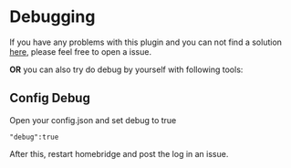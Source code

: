 # Debugging

If you have any problems with this plugin and you can not find a solution [here](https://github.com/SeydX/homebridge-fritz-platform/blob/master/FAQ.md), please feel free to open a issue.

**OR** you can also try do debug by yourself with following tools:


## Config Debug

Open your config.json and set debug to true

```"debug":true```

After this, restart homebridge and post the log in an issue.
